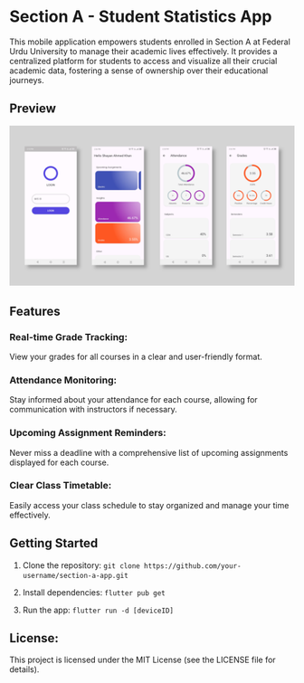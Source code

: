 # Section A - Student Statistics App

This mobile application empowers students enrolled in Section A at Federal Urdu University to manage their academic lives effectively. It provides a centralized platform for students to access and visualize all their crucial academic data, fostering a sense of ownership over their educational journeys.

## Preview

![login](assets/SectionA.png)

## Features

### Real-time Grade Tracking:
View your grades for all courses in a clear and user-friendly format.

### Attendance Monitoring:
Stay informed about your attendance for each course, allowing for communication with instructors if necessary.

### Upcoming Assignment Reminders:
Never miss a deadline with a comprehensive list of upcoming assignments displayed for each course.

### Clear Class Timetable:
Easily access your class schedule to stay organized and manage your time effectively.


## Getting Started

1. Clone the repository: `git clone https://github.com/your-username/section-a-app.git`

2. Install dependencies: `flutter pub get`

4. Run the app: `flutter run -d [deviceID]`


## License:

This project is licensed under the MIT License (see the LICENSE file for details).
